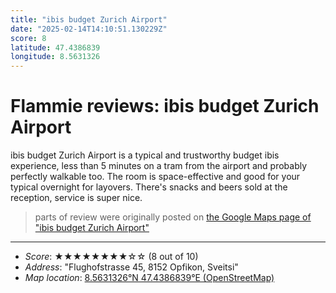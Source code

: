 ```yaml
---
title: "ibis budget Zurich Airport"
date: "2025-02-14T14:10:51.130229Z"
score: 8
latitude: 47.4386839
longitude: 8.5631326
---
```

# Flammie reviews: ibis budget Zurich Airport

ibis budget Zurich Airport is a typical and trustworthy budget ibis
experience, less than 5 minutes on a tram from the airport and probably
perfectly walkable too. The room is space-effective and good for your
typical overnight for layovers. There's snacks and beers sold at the
reception, service is super nice.

> parts of review were originally posted on [the Google Maps page of
  "ibis budget Zurich Airport"](https://www.google.com/maps/place//data=!4m2!3m1!1s0x0:0xe335db99e398cb5e)
* * *
- *Score*: ★★★★★★★★☆☆ (8 out of 10)
- *Address*: "Flughofstrasse 45, 8152 Opfikon, Sveitsi"
- *Map location*: [8.5631326°N 47.4386839°E (OpenStreetMap)](https://www.openstreetmap.org/?mlat=47.4386839&mlon=8.5631326&zoom=12)
